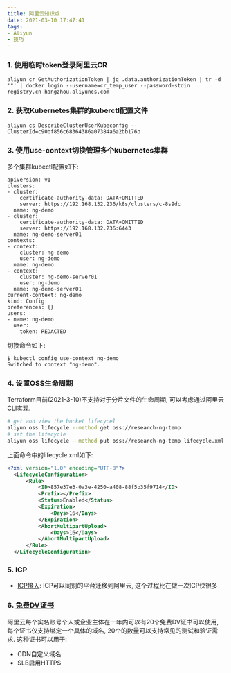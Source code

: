 ```yaml
---
title: 阿里云知识点
date: 2021-03-10 17:47:41
tags:
- Aliyun
- 技巧
---
```


### 1. 使用临时token登录阿里云CR

```
aliyun cr GetAuthorizationToken | jq .data.authorizationToken | tr -d '"' | docker login --username=cr_temp_user --password-stdin registry.cn-hangzhou.aliyuncs.com
```

### 2. 获取Kubernetes集群的kuberctl配置文件
```
aliyun cs DescribeClusterUserKubeconfig --ClusterId=c90bf856c68364386a07384a6a2bb176b
```

### 3. 使用use-context切换管理多个kubernetes集群
  
多个集群kubectl配置如下:
```
apiVersion: v1
clusters:
- cluster:
    certificate-authority-data: DATA+OMITTED
    server: https://192.168.132.236/k8s/clusters/c-8s9dc
  name: ng-demo
- cluster:
    certificate-authority-data: DATA+OMITTED
    server: https://192.168.132.236:6443
  name: ng-demo-server01
contexts:
- context:
    cluster: ng-demo
    user: ng-demo
  name: ng-demo
- context:
    cluster: ng-demo-server01
    user: ng-demo
  name: ng-demo-server01
current-context: ng-demo
kind: Config
preferences: {}
users:
- name: ng-demo
  user:
    token: REDACTED
```

切换命令如下:
```
$ kubectl config use-context ng-demo
Switched to context "ng-demo".
```

### 4. 设置OSS生命周期

Terraform目前(2021-3-10)不支持对于分片文件的生命周期, 可以考虑通过阿里云CLI实现.
```bash
# get and view the bucket lifecycel
aliyun oss lifecycle --method get oss://research-ng-temp
# set the lifecycle
aliyun oss lifecycle --method put oss://research-ng-temp lifecycle.xml
```

上面命令中的lifecycle.xml如下:
```xml
<?xml version="1.0" encoding="UTF-8"?>
  <LifecycleConfiguration>
      <Rule>
          <ID>857e37e3-0a3e-4250-a408-88f5b35f9714</ID>
          <Prefix></Prefix>
          <Status>Enabled</Status>
          <Expiration>
              <Days>16</Days>
          </Expiration>
          <AbortMultipartUpload>
              <Days>16</Days>
          </AbortMultipartUpload>
      </Rule>
  </LifecycleConfiguration>
```

### 5. ICP

- [ICP接入](https://help.aliyun.com/knowledge_detail/36924.html): ICP可以同别的平台迁移到阿里云, 这个过程比在做一次ICP快很多

### 6. [免费DV证书](https://help.aliyun.com/document_detail/156645.html)

阿里云每个实名账号个人或企业主体在一年内可以有20个免费DV证书可以使用, 每个证书仅支持绑定一个具体的域名, 20个的数量可以支持常见的测试和验证需求. 这种证书可以用于:
- CDN自定义域名
- SLB启用HTTPS